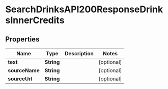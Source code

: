 

# SearchDrinksAPI200ResponseDrinksInnerCredits


## Properties

| Name | Type | Description | Notes |
|------------ | ------------- | ------------- | -------------|
|**text** | **String** |  |  [optional] |
|**sourceName** | **String** |  |  [optional] |
|**sourceUrl** | **String** |  |  [optional] |



